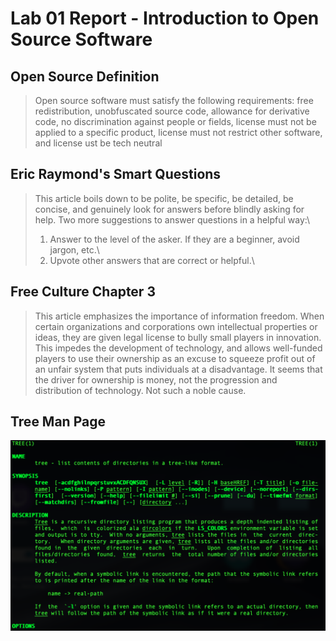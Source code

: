 # Lab 01 Report - Introduction to Open Source Software

## Open Source Definition
> Open source software must satisfy the following requirements: free redistribution, unobfuscated source code, allowance for derivative code, no discrimination against people or fields, license must not be applied to a specific product, license must not restrict other software, and license ust be tech neutral

 ## Eric Raymond's Smart Questions
 > This article boils down to be polite, be specific, be detailed, be concise, and genuinely look for answers before blindly asking for help.
 > Two more suggestions to answer questions in a helpful way:\
 > 1) Answer to the level of the asker. If they are a beginner, avoid jargon, etc.\
 > 2) Upvote other answers that are correct or helpful.\
 
 ## Free Culture Chapter 3
 > This article emphasizes the importance of information freedom. When certain organizations and corporations own intellectual properties or ideas, they are given legal license to bully small players in innovation. This impedes the development of technology, and allows well-funded players to use their ownership as an excuse to squeeze profit out of an unfair system that puts individuals at a disadvantage. It seems that the driver for ownership is money, not the progression and distribution of technology. Not such a noble cause.

## Tree Man Page
![treeMan](treeman.png)
